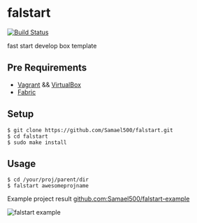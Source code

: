 falstart
========
[![Build Status](https://travis-ci.org/Samael500/falstart.svg?branch=master)](https://travis-ci.org/Samael500/falstart)

fast start develop box template

Pre Requirements
----------------

- [Vagrant](https://www.vagrantup.com/downloads.html) && [VirtualBox](https://www.virtualbox.org/wiki/Downloads)
- [Fabric](https://github.com/fabric/fabric)

Setup
-----

```
$ git clone https://github.com/Samael500/falstart.git
$ cd falstart
$ sudo make install
```

Usage
-----

```
$ cd /your/proj/parent/dir
$ falstart awesomeprojname
```

Example project result [github.com:Samael500/falstart-example](https://github.com/Samael500/falstart-example)

![falstart example](example.gif)
